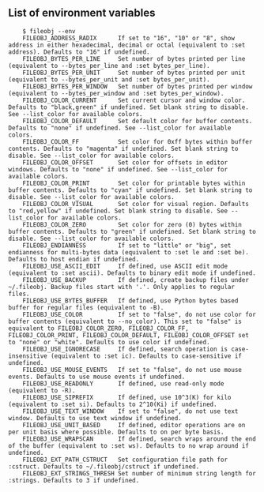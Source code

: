 ## List of environment variables

        $ fileobj --env
        FILEOBJ_ADDRESS_RADIX      If set to "16", "10" or "8", show address in either hexadecimal, decimal or octal (equivalent to :set address). Defaults to "16" if undefined.
        FILEOBJ_BYTES_PER_LINE     Set number of bytes printed per line (equivalent to --bytes_per_line and :set bytes_per_line).
        FILEOBJ_BYTES_PER_UNIT     Set number of bytes printed per unit (equivalent to --bytes_per_unit and :set bytes_per_unit).
        FILEOBJ_BYTES_PER_WINDOW   Set number of bytes printed per window (equivalent to --bytes_per_window and :set bytes_per_window).
        FILEOBJ_COLOR_CURRENT      Set current cursor and window color. Defaults to "black,green" if undefined. Set blank string to disable. See --list_color for available colors.
        FILEOBJ_COLOR_DEFAULT      Set default color for buffer contents. Defaults to "none" if undefined. See --list_color for available colors.
        FILEOBJ_COLOR_FF           Set color for 0xff bytes within buffer contents. Defaults to "magenta" if undefined. Set blank string to disable. See --list_color for available colors.
        FILEOBJ_COLOR_OFFSET       Set color for offsets in editor windows. Defaults to "none" if undefined. See --list_color for available colors.
        FILEOBJ_COLOR_PRINT        Set color for printable bytes within buffer contents. Defaults to "cyan" if undefined. Set blank string to disable. See --list_color for available colors.
        FILEOBJ_COLOR_VISUAL       Set color for visual region. Defaults to "red,yellow" if undefined. Set blank string to disable. See --list_color for available colors.
        FILEOBJ_COLOR_ZERO         Set color for zero (0) bytes within buffer contents. Defaults to "green" if undefined. Set blank string to disable. See --list_color for available colors.
        FILEOBJ_ENDIANNESS         If set to "little" or "big", set endianness for multi-bytes data (equivalent to :set le and :set be). Defaults to host endian if undefined.
        FILEOBJ_USE_ASCII_EDIT     If defined, use ASCII edit mode (equivalent to :set ascii). Defaults to binary edit mode if undefined.
        FILEOBJ_USE_BACKUP         If defined, create backup files under ~/.fileobj. Backup files start with '.'. Only applies to regular files.
        FILEOBJ_USE_BYTES_BUFFER   If defined, use Python bytes based buffer for regular files (equivalent to -B).
        FILEOBJ_USE_COLOR          If set to "false", do not use color for buffer contents (equivalent to --no_color). This set to "false" is equivalent to FILEOBJ_COLOR_ZERO, FILEOBJ_COLOR_FF, FILEOBJ_COLOR_PRINT, FILEOBJ_COLOR_DEFAULT, FILEOBJ_COLOR_OFFSET set to "none" or "white". Defaults to use color if undefined.
        FILEOBJ_USE_IGNORECASE     If defined, search operation is case-insensitive (equivalent to :set ic). Defaults to case-sensitive if undefined.
        FILEOBJ_USE_MOUSE_EVENTS   If set to "false", do not use mouse events. Defaults to use mouse events if undefined.
        FILEOBJ_USE_READONLY       If defined, use read-only mode (equivalent to -R).
        FILEOBJ_USE_SIPREFIX       If defined, use 10^3(K) for kilo (equivalent to :set si). Defaults to 2^10(Ki) if undefined.
        FILEOBJ_USE_TEXT_WINDOW    If set to "false", do not use text window. Defaults to use text window if undefined.
        FILEOBJ_USE_UNIT_BASED     If defined, editor operations are on per unit basis where possible. Defaults to on per byte basis.
        FILEOBJ_USE_WRAPSCAN       If defined, search wraps around the end of the buffer (equivalent to :set ws). Defaults to no wrap around if undefined.
        FILEOBJ_EXT_PATH_CSTRUCT   Set configuration file path for :cstruct. Defaults to ~/.fileobj/cstruct if undefined.
        FILEOBJ_EXT_STRINGS_THRESH Set number of minimum string length for :strings. Defaults to 3 if undefined.
